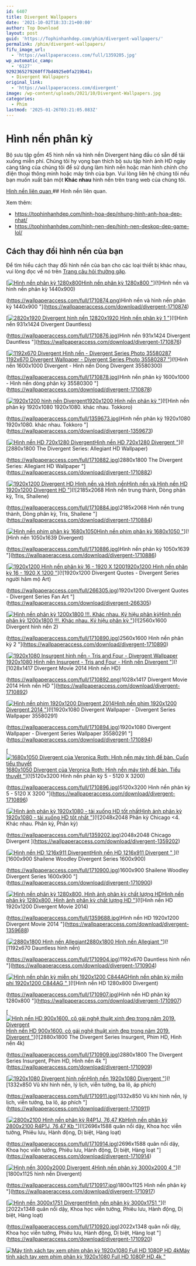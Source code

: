```yaml
---
id: 6407
title: Divergent Wallpapers
date: '2021-10-02T18:33:21+00:00'
author: Top Download
layout: post
guid: 'https://Tophinhanhdep.com/phim/divergent-wallpapers/'
permalink: /phim/divergent-wallpapers/
fifu_image_url:
  - 'https://wallpaperaccess.com/full/1359205.jpg'
wp_automatic_camp:
  - '6127'
9292365279260ff7bd4925e0fa219b41:
  - Divergent Wallpapers
original_link:
  - 'https://wallpaperaccess.com/divergent'
image: /wp-content/uploads/2021/10/Divergent-Wallpapers.jpg
categories:
  - Phim
lastmod: '2025-01-26T03:21:05.083Z'
---
```

# Hình nền phân kỳ

Bộ sưu tập gồm 45 hình nền và hình nền Divergent hàng đầu có sẵn để tải xuống miễn phí. Chúng tôi hy vọng bạn thích bộ sưu tập hình ảnh HD ngày càng tăng của chúng tôi để sử dụng làm hình nền hoặc màn hình chính cho điện thoại thông minh hoặc máy tính của bạn. Vui lòng liên hệ chúng tôi nếu bạn muốn xuất bản một **Khác nhau** hình nền trên trang web của chúng tôi.

[Hình nền liên quan ](#related) ## Hình nền liên quan.

   
 Xem thêm:

   
- <https://tophinhanhdep.com/hinh-hoa-dep/nhung-hinh-anh-hoa-dep-nhat/>
- <https://tophinhanhdep.com/hinh-nen-dep/hinh-nen-deskop-dep-game-lol/>

## Cách thay đổi hình nền của bạn

Để tìm hiểu cách thay đổi hình nền của bạn cho các loại thiết bị khác nhau, vui lòng đọc về nó trên [Trang câu hỏi thường gặp](https://tophinhanhdep.com/faq/).

  
[[![Hình nền phân kỳ 1280x800](https://wallpaperaccess.com/full/1359205.jpg)Hình nền phân kỳ 1280x800 "](https://wallpaperaccess.com/download/divergent-1359205)](![Hình nền và hình nền phân kỳ 1440x900)

(https://wallpaperaccess.com/full/1710874.png)Hình nền và hình nền phân kỳ 1440x900 "](https://wallpaperaccess.com/download/divergent-1710874)

[[![2820x1920 Divergent hình nền 1](https://wallpaperaccess.com/full/1710875.jpg)2820x1920 Hình nền phân kỳ 1 "](https://wallpaperaccess.com/download/divergent-1710875)](![Hình nền 931x1424 Divergent Dauntless)

(https://wallpaperaccess.com/full/1710876.jpg)Hình nền 931x1424 Divergent Dauntless "](https://wallpaperaccess.com/download/divergent-1710876)

[[![1192x670 Divergent Hình nền - Divergent Series Photo 35580287](https://wallpaperaccess.com/full/1710877.jpg)1192x670 Divergent Wallpaper - Divergent Series Photo 35580287 "](https://wallpaperaccess.com/download/divergent-1710877)](![Hình nền 1600x1000 Divergent - Hình nền Dòng Divergent 35580300)

(https://wallpaperaccess.com/full/1710878.jpg)Hình nền phân kỳ 1600x1000 - Hình nền dòng phân kỳ 35580300 "](https://wallpaperaccess.com/download/divergent-1710878)

[[![1920x1200 hình nền Divergent](https://wallpaperaccess.com/full/1710879.jpg)1920x1200 Hình nền phân kỳ "](https://wallpaperaccess.com/download/divergent-1710879)](![Hình nền phân kỳ 1920x1080 1920x1080.  khác nhau.  Tokkoro)

(https://wallpaperaccess.com/full/1359673.jpg)Hình nền phân kỳ 1920x1080 1920x1080. khác nhau. Tokkoro "](https://wallpaperaccess.com/download/divergent-1359673)

[[![Hình nền HD 720x1280 Divergent](https://wallpaperaccess.com/full/1710881.jpg)Hình nền HD 720x1280 Divergent "](https://wallpaperaccess.com/download/divergent-1710881)](![2880x1800 The Divergent Series: Allegiant HD Wallpaper)

(https://wallpaperaccess.com/full/1710882.jpg)2880x1800 The Divergent Series: Allegiant HD Wallpaper "](https://wallpaperaccess.com/download/divergent-1710882)

[[![1920x1200 Divergent HD Hình nền và Hình nền](https://wallpaperaccess.com/full/1359289.jpg)Hình nền và Hình nền HD 1920x1200 Divergent HD "](https://wallpaperaccess.com/download/divergent-1359289)](![2185x2068 Hình nền trung thành, Dòng phân kỳ, Tris, Shailene)

(https://wallpaperaccess.com/full/1710884.jpg)2185x2068 Hình nền trung thành, Dòng phân kỳ, Tris, Shailene "](https://wallpaperaccess.com/download/divergent-1710884)

[[![Hình nền phim phân kỳ 1680x1050](https://wallpaperaccess.com/full/1710885.jpg)Hình nền phim phân kỳ 1680x1050 "](https://wallpaperaccess.com/download/divergent-1710885)](![Hình nền 1050x1639 Divergent)

(https://wallpaperaccess.com/full/1710886.jpg)Hình nền phân kỳ 1050x1639 "](https://wallpaperaccess.com/download/divergent-1710886)

[[![1920x1200 Hình nền phân kỳ 16 - 1920 X 1200](https://wallpaperaccess.com/full/1710887.jpg)1920x1200 Hình nền phân kỳ 16 - 1920 X 1200 "](https://wallpaperaccess.com/download/divergent-1710887)](![1920x1200 Divergent Quotes - Divergent Series người hâm mộ Art)

(https://wallpaperaccess.com/full/266305.jpg)1920x1200 Divergent Quotes - Divergent Series Fan Art "](https://wallpaperaccess.com/download/divergent-266305)

[[![Hình nền phân kỳ 1200x1800 !!!.  Khác nhau.  Ký hiệu phân kỳ](https://wallpaperaccess.com/full/1710889.jpg)Hình nền phân kỳ 1200x1800 !!!. Khác nhau. Ký hiệu phân kỳ "](https://wallpaperaccess.com/download/divergent-1710889)](![2560x1600 Divergent hình nền 2)

(https://wallpaperaccess.com/full/1710890.jpg)2560x1600 Hình nền phân kỳ 2 "](https://wallpaperaccess.com/download/divergent-1710890)

[[![1920x1080 Insurgent hình nền - Tris and Four - Divergent Wallpaper](https://wallpaperaccess.com/full/1710891.jpg)1920x1080 Hình nền Insurgent - Tris and Four - Hình nền Divergent "](https://wallpaperaccess.com/download/divergent-1710891)](![1028x1417 Divergent Movie 2014 Hình nền HD)

(https://wallpaperaccess.com/full/1710892.png)1028x1417 Divergent Movie 2014 Hình nền HD "](https://wallpaperaccess.com/download/divergent-1710892)

[[![Hình nền phim 1920x1200 Divergent 2014](https://wallpaperaccess.com/full/1710893.jpg)Hình nền phim 1920x1200 Divergent 2014 "](https://wallpaperaccess.com/download/divergent-1710893)](![1920x1080 Divergent Wallpaper - Divergent Series Wallpaper 35580291)

(https://wallpaperaccess.com/full/1710894.jpg)1920x1080 Divergent Wallpaper - Divergent Series Wallpaper 35580291 "](https://wallpaperaccess.com/download/divergent-1710894)

[[![1680x1050 Divergent của Veronica Roth: Hình nền máy tính để bàn.  Cuốn tiểu thuyết](https://wallpaperaccess.com/full/1710895.jpg)1680x1050 Divergent của Veronica Roth: Hình nền máy tính để bàn. Tiểu thuyết "](https://wallpaperaccess.com/download/divergent-1710895)](![5120x3200 Hình nền phân kỳ 5 - 5120 X 3200)

(https://wallpaperaccess.com/full/1710896.jpg)5120x3200 Hình nền phân kỳ 5 - 5120 X 3200 "](https://wallpaperaccess.com/download/divergent-1710896)

[[![Hình ảnh phân kỳ 1920x1080 - tải xuống HD tốt nhất](https://wallpaperaccess.com/full/1359285.jpg)Hình ảnh phân kỳ 1920x1080 - tải xuống HD tốt nhất "](https://wallpaperaccess.com/download/divergent-1359285)](![2048x2048 Phân kỳ Chicago <4.  Khác nhau.  Phân kỳ, Phân kỳ)

(https://wallpaperaccess.com/full/1359202.jpg)2048x2048 Chicago Divergent ](https://wallpaperaccess.com/download/divergent-1359202)

[[![Hình nền HD 1216x911 Divergent](https://wallpaperaccess.com/full/1359292.jpg)Hình nền HD 1216x911 Divergent " ](https://wallpaperaccess.com/download/divergent-1359292)](![1600x900 Shailene Woodley Divergent Series 1600x900)

(https://wallpaperaccess.com/full/1710900.jpg)1600x900 Shailene Woodley Divergent Series 1600x900 "](https://wallpaperaccess.com/download/divergent-1710900)

[[![Hình nền phân kỳ 1280x800, Hình ảnh phân kỳ chất lượng HD](https://wallpaperaccess.com/full/1710901.jpg)Hình nền phân kỳ 1280x800, Hình ảnh phân kỳ chất lượng HD "](https://wallpaperaccess.com/download/divergent-1710901)](![Hình nền HD 1920x1200 Divergent Movie 2014)

(https://wallpaperaccess.com/full/1359688.jpg)Hình nền HD 1920x1200 Divergent Movie 2014 "](https://wallpaperaccess.com/download/divergent-1359688)

[[![2880x1800 Hình nền Allegiant](https://wallpaperaccess.com/full/1710903.jpg)2880x1800 Hình nền Allegiant "](https://wallpaperaccess.com/download/divergent-1710903)](![1192x670 Dauntless hình nền)

(https://wallpaperaccess.com/full/1710904.jpg)1192x670 Dauntless hình nền "](https://wallpaperaccess.com/download/divergent-1710904)

[[![Hình nền phân kỳ miễn phí 1920x1200 C844AG](https://wallpaperaccess.com/full/1710906.jpg)Hình nền phân kỳ miễn phí 1920x1200 C844AG " ](https://wallpaperaccess.com/download/divergent-1710906)](![Hình nền HD 1280x800 Divergent)

(https://wallpaperaccess.com/full/1710907.jpg)Hình nền HD phân kỳ 1280x800 "](https://wallpaperaccess.com/download/divergent-1710907)

[[![Hình nền HD 900x1600.  cô gái nghệ thuật xinh đẹp trong năm 2019. Divergent](https://wallpaperaccess.com/full/1710908.jpg)Hình nền HD 900x1600. cô gái nghệ thuật xinh đẹp trong năm 2019. Divergent "](https://wallpaperaccess.com/download/divergent-1710908)](![2880x1800 The Divergent Series Insurgent, Phim HD, Hình nền 4k)

(https://wallpaperaccess.com/full/1710909.jpg)2880x1800 The Divergent Series Insurgent, Phim HD, Hình nền 4k "](https://wallpaperaccess.com/download/divergent-1710909)

[[![1920x1080 Divergent hình nền](https://wallpaperaccess.com/full/1710910.jpg)Hình nền 1920x1080 Divergent "](https://wallpaperaccess.com/download/divergent-1710910)](![1332x850 Vũ khí hình nền, lý lịch, viễn tưởng, ba lô, áp phích)

(https://wallpaperaccess.com/full/1710911.jpg)1332x850 Vũ khí hình nền, lý lịch, viễn tưởng, ba lô, áp phích "](https://wallpaperaccess.com/download/divergent-1710911)

[[![2800x2100 Hình nền phân kỳ R4P1J, 76,47 Kb](https://wallpaperaccess.com/full/1710913.jpg)Hình nền phân kỳ 2800x2100 R4P1J, 76,47 Kb "](https://wallpaperaccess.com/download/divergent-1710913)](![2696x1588 quân nổi dậy, Khoa học viễn tưởng, Phiêu lưu, Hành động, Dị biệt, Hàng loạt)

(https://wallpaperaccess.com/full/1710914.jpg)2696x1588 quân nổi dậy, Khoa học viễn tưởng, Phiêu lưu, Hành động, Dị biệt, Hàng loạt "](https://wallpaperaccess.com/download/divergent-1710914)

[[![Hình nền 3000x2000 Divergent 4](https://wallpaperaccess.com/full/1359736.jpg)Hình nền phân kỳ 3000x2000 4 "](https://wallpaperaccess.com/download/divergent-1359736)](![1800x1125 hình nền Divergent)

(https://wallpaperaccess.com/full/1710917.jpg)1800x1125 Hình nền phân kỳ "](https://wallpaperaccess.com/download/divergent-1710917)

[[![Hình nền 3000x1751 Divergent](https://wallpaperaccess.com/full/1710918.jpg)Hình nền phân kỳ 3000x1751 "](https://wallpaperaccess.com/download/divergent-1710918)](![2022x1348 quân nổi dậy, Khoa học viễn tưởng, Phiêu lưu, Hành động, Dị biệt, Hàng loạt)

(https://wallpaperaccess.com/full/1710920.jpg)2022x1348 quân nổi dậy, Khoa học viễn tưởng, Phiêu lưu, Hành động, Dị biệt, Hàng loạt "](https://wallpaperaccess.com/download/divergent-1710920)

[![Máy tính xách tay xem phim phân kỳ 1920x1080 Full HD 1080P HD 4k](https://wallpaperaccess.com/full/1359281.jpg)Máy tính xách tay xem phim phân kỳ 1920x1080 Full HD 1080P HD 4k "](https://wallpaperaccess.com/download/divergent-1359281)
